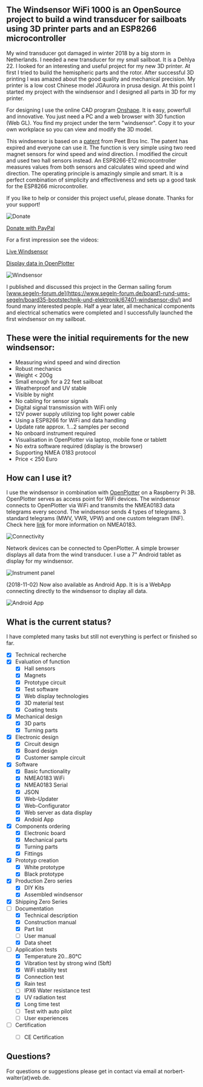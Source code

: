 ## The Windsensor WiFi 1000 is an OpenSource project to build a wind transducer for sailboats using 3D printer parts and an ESP8266 microcontroller

My wind transducer got damaged in winter 2018 by a big storm in Netherlands. I needed a new transducer for my small sailboat. It is a Dehlya 22. I looked for an interesting and useful project for my new 3D printer. At first I tried to build the hemispheric parts and the rotor. After successful 3D printing I was amazed about the good quality and mechanical precision. My printer is a low cost Chinese model JGAurora in prusa design. At this point I started my project with the windsensor and I designed all parts in 3D for my printer.

For designing I use the online CAD program [Onshape](https://www.onshape.com). It is easy, powerfull and innovative. You just need a PC and a web browser with 3D function (Web GL). You find my project under the term "windsensor". Copy it to your own workplace so you can view and modify the 3D model.

This windsensor is based on a [patent](Patents/US5231876.pdf) from Peet Bros Inc. The patent has expired and everyone can use it. The function is very simple using two reed magnet sensors for wind speed and wind direction. I modified the circuit and used two hall sensors instead. An ESP8266-E12 microcontroller measures values from both sensors and calculates wind speed and wind direction. The operating principle is amazingly simple and smart. It is a perfect combination of simplicity and effectiveness and sets up a good task for the ESP8266 microcontroller.

If you like to help or consider this project useful, please donate. Thanks for your support!

![Donate](Pictures/Donate.gif)

[Donate with PayPal](https://www.paypal.com/cgi-bin/webscr?cmd=_s-xclick&hosted_button_id=5QZJZBM252F2L)

For a first impression see the videos:

[Live Windsensor](https://www.youtube.com/watch?v=ME7WqSQ8mfY) 

[Display data in OpenPlotter](https://www.youtube.com/watch?v=0nfqlGNmgYI) 

![Windsensor](Pictures/Windsensor2.png)

I published and discussed this project in the German sailing forum [www.segeln-forum.de](https://www.segeln-forum.de/board1-rund-ums-segeln/board35-bootstechnik-und-elektronik/67401-windsensor-diy/) and found many interested people. Half a year later, all mechanical components and electrical schematics were completed and I successfully launched the first windsensor on my sailboat.

## These were the initial requirements for the new windsensor:

* Measuring wind speed and wind direction
* Robust mechanics
* Weight < 200g
* Small enough for a 22 feet sailboat
* Weatherproof and UV stable
* Visible by night
* No cabling for sensor signals
* Digital signal transmission with WiFi only
* 12V power supply utilizing top light power cable
* Using a ESP8266 for WiFi and data handling
* Update rate approx. 1...2 samples per second
* No onboard instrument required
* Visualisation in OpenPlotter via laptop, mobile fone or tablett
* No extra software required (display is the browser)
* Supporting  NMEA 0183 protocol
* Price < 250 Euro

## How can I use it?

I use the windsensor in combination with [OpenPlotter](http://www.sailoog.com/openplotter) on a Raspberry Pi 3B. OpenPlotter serves as access point for WiFi devices. The windsensor connects to OpenPlotter via WiFi and transmits the NMEA0183 data telegrams every second. The windsensor sends 4 types of telegrams. 3 standard telegrams (MWV, VWR, VPW) and one custom telegram (INF). Check here [link](http://www.nmea.de/nmea0183datensaetze.html) for more information on NMEA0183. 



![Connectivity](Pictures/Windsensor_Raspi_Handy_Laptop.png)

Network devices can be connected to OpenPlotter. A simple browser displays all data from the wind transducer. I use a 7" Android tablet as display for my windsensor.

![Instrument panel](Pictures/OpenPlotter_InstrumetPanel.png)

(2018-11-02) Now also available as Android App. It is is a WebApp connecting directly to the windsensor to display all data.

![Android App](Android-App/Screenshot_Windsensor_App2.png)

## What is the current status?

I have completed many tasks but still not everything is perfect or finished so far.

- [x] Technical recherche
- [x] Evaluation of function
    - [x] Hall sensors
    - [x] Magnets
    - [x] Prototype circuit
    - [x] Test software
    - [x] Web display technologies
    - [x] 3D material test
    - [x] Coating tests
- [x] Mechanical design
    - [x] 3D parts
    - [x] Turning parts
- [x] Electronic design
    - [x] Circuit design
    - [x] Board design
    - [x] Customer sample circuit
- [x] Software
    - [x] Basic functionality
    - [x] NMEA0183 WiFi
    - [x] NMEA0183 Serial
    - [x] JSON
    - [x] Web-Updater
    - [x] Web-Configurator
    - [x] Web server as data display
    - [x] Andoid App
- [x] Components ordering
    - [x] Electronic board
    - [x] Mechanical parts
    - [x] Turning parts
    - [x] Fittings
- [x] Prototyp creation
    - [x] White prototype
    - [x] Black prototype
- [x] Production Zero series
    - [x] DIY Kits
    - [x] Assembled windsensor
- [x] Shipping Zero Series
- [ ] Documentation
    - [x] Technical description
    - [x] Construction manual
    - [x] Part list
    - [ ] User manual
    - [x] Data sheet
- [ ] Application tests
    - [x] Temperature 20...80°C
    - [x] Vibration test by strong wind (5bft)
    - [x] WiFi stability test
    - [x] Connection test
    - [x] Rain test
    - [ ] IPX6 Water resistance test
    - [x] UV radiation test
    - [x] Long time test
    - [ ] Test with auto pilot
    - [ ] User experiences
- [ ] Certification
    - [ ] CE Certification


## Questions?

For questions or suggestions please get in contact via email at norbert-walter(at)web.de.